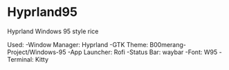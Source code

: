# Hyprland95
Hyprland Windows 95 style rice

Used:
 -Window Manager: Hyprland
 -GTK Theme: B00merang-Project/Windows-95
 -App Launcher: Rofi
 -Status Bar: waybar
 -Font: W95
 -Terminal: Kitty
